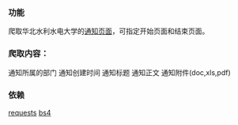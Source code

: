 ### 功能
爬取华北水利水电大学的[通知页面](http://www5.ncwu.edu.cn/channels/5.html)，可指定开始页面和结束页面。
### 爬取内容：

通知所属的部门 
通知创建时间 
通知标题 
通知正文 
通知附件(doc,xls,pdf) 

### 依赖 
[requests](http://docs.python-requests.org/en/master/) 
[bs4](https://www.crummy.com/software/BeautifulSoup/) 
